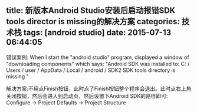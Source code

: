 title: 新版本Android Studio安装后启动报错SDK tools director is missing的解决方案
categories: 技术栈
tags: [android studio]
date: 2015-07-13 06:44:05
---
错误案例:
When I start the "android studio" program, displayed a window of "downloading components" which says:   "Android SDK was installed to: C: / Users / user / AppData / Local / android / SDK2   SDK tools directory is missing " .

解决方案:不用点Finish按钮，此时点了Finish按钮整个程序会退出。此时点右上角关闭按钮，然后会进入到启动页，然后设置下Android SDK的路径即可: Configure -> Project Defaults -> Project Structure
